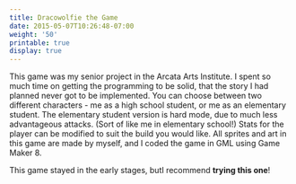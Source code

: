 ```yaml
---
title: Dracowolfie the Game
date: 2015-05-07T10:26:48-07:00
weight: '50'
printable: true
display: true
---
```

This game was my senior project in the Arcata Arts Institute. I spent so much time on getting the programming to be solid, that the story I had planned never got to be implemented. You can choose between two different characters - me as a high school student, or me as an elementary student. The elementary student version is hard mode, due to much less advantageous attacks. (Sort of like me in elementary school!) Stats for the player can be modified to suit the build you would like.
All sprites and art in this game are made by myself, and I coded the game in GML using Game Maker 8.

This game stayed in the early stages, butI recommend **trying this one**!
